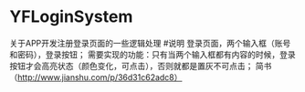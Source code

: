 # YFLoginSystem
关于APP开发注册登录页面的一些逻辑处理
#说明
登录页面，两个输入框（账号和密码），登录按钮；
需要实现的功能：只有当两个输入框都有内容的时候，登录按钮才会高亮状态（颜色变化，可点击），否则就都是置灰不可点击；
简书（http://www.jianshu.com/p/36d31c62adc8）
